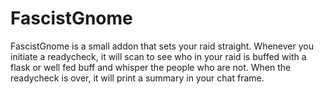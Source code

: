 # FascistGnome

FascistGnome is a small addon that sets your raid straight. Whenever you initiate a readycheck, it will scan to see who in your raid is buffed with a flask or well fed buff and whisper the people who are not. When the readycheck is over, it will print a summary in your chat frame.
